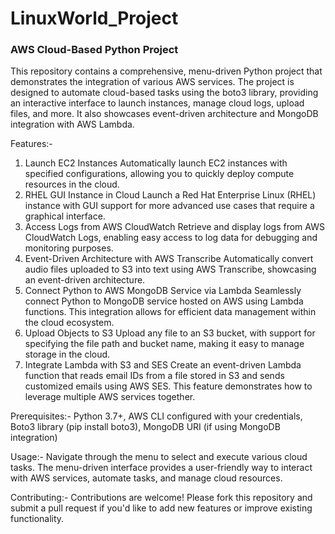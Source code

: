 # LinuxWorld_Project
### AWS Cloud-Based Python Project


This repository contains a comprehensive, menu-driven Python project that demonstrates the integration of various AWS services. The project is designed to automate cloud-based tasks using the boto3 library, providing an interactive interface to launch instances, manage cloud logs, upload files, and more. It also showcases event-driven architecture and MongoDB integration with AWS Lambda.

Features:-
1. Launch EC2 Instances
Automatically launch EC2 instances with specified configurations, allowing you to quickly deploy compute resources in the cloud.
2. RHEL GUI Instance in Cloud
Launch a Red Hat Enterprise Linux (RHEL) instance with GUI support for more advanced use cases that require a graphical interface.
3. Access Logs from AWS CloudWatch
Retrieve and display logs from AWS CloudWatch Logs, enabling easy access to log data for debugging and monitoring purposes.
4. Event-Driven Architecture with AWS Transcribe
Automatically convert audio files uploaded to S3 into text using AWS Transcribe, showcasing an event-driven architecture.
5. Connect Python to AWS MongoDB Service via Lambda
Seamlessly connect Python to MongoDB service hosted on AWS using Lambda functions. This integration allows for efficient data management within the cloud ecosystem.
6. Upload Objects to S3
Upload any file to an S3 bucket, with support for specifying the file path and bucket name, making it easy to manage storage in the cloud.
7. Integrate Lambda with S3 and SES
Create an event-driven Lambda function that reads email IDs from a file stored in S3 and sends customized emails using AWS SES. This feature demonstrates how to leverage multiple AWS services together.

Prerequisites:-
Python 3.7+,
AWS CLI configured with your credentials,
Boto3 library (pip install boto3),
MongoDB URI (if using MongoDB integration)

Usage:-
Navigate through the menu to select and execute various cloud tasks. The menu-driven interface provides a user-friendly way to interact with AWS services, automate tasks, and manage cloud resources.

Contributing:-
Contributions are welcome! Please fork this repository and submit a pull request if you'd like to add new features or improve existing functionality.
